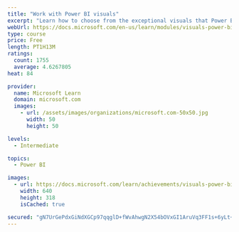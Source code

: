 ```yaml
---
title: "Work with Power BI visuals"
excerpt: "Learn how to choose from the exceptional visuals that Power BI makes available to you. Formatting visuals will direct the user’s attention to exactly where you want it, while helping to make the visual easier to read and interpret. You will also learn about how to use key performance indicators (KPIs)."
webUrl: https://docs.microsoft.com/en-us/learn/modules/visuals-power-bi/
type: course
price: Free
length: PT1H13M
ratings:
  count: 1755
  average: 4.6267805
heat: 84

provider:
  name: Microsoft Learn
  domain: microsoft.com
  images:
    - url: /assets/images/organizations/microsoft.com-50x50.jpg
      width: 50
      height: 50

levels:
  - Intermediate

topics:
  - Power BI

images:
  - url: https://docs.microsoft.com/learn/achievements/visuals-power-bi-social.png
    width: 640
    height: 318
    isCached: true

secured: "gN7UrGePdxGiNdXGCp97qqglD+fWvAhwgN2X54bOVxGI1AruVq3FF1s+6yLt+e8AmYxTrdjHvr8k1dPKcFHehI3h/ItW4r4OBGdOu/6LPzKKucjaFdWMZ4po+qlwCRyeY94ttxwThBNVdXInbYITK4COwyaIu+4IaCBm+f28tsvipo6SgVCGTWqhExYiMeRchYD0Qy153jDOJ7VDvJOVJdkbRyvaWsU2oxuAw8uA7oy3CEWIVarI2A37Q8wih8dBpDCzhlr1WMdgkRbnxQknG5ptU+E1aE0uCP9QzL+b1h5BP1x8ivyr6zqkhAHTEXFpm+VcFq7XanjaUm05tjM8WvrGMwzCqumKr+M7Pk3jhc1UseWb5hcJRp6U1m8km5lL+ODmPpp/cvSiX+UwNcSS190Qdb6TiSLi6fgl8BIJmXM=;vH/qknA3cvN7WUpIucngyg=="
---
```


